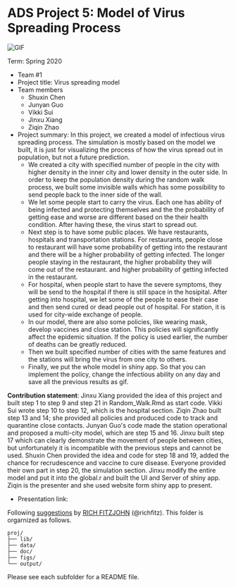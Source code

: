 # ADS Project 5: Model of Virus Spreading Process

![GIF](output/output.gif)

Term: Spring 2020
+ Team #1
+ Project title: Virus spreading model
+ Team members
	+ Shuxin Chen
	+ Junyan Guo
	+ Vikki Sui
	+ Jinxu Xiang
	+ Ziqin Zhao
+ Project summary: In this project, we created a model of infectious virus spreading process. The simulation is mostly based on the model we built, it is just for visualizing the process of how the virus spread out in population, but not a future prediction.
  + We created a city with specified number of people in the city with higher density in the inner city and lower density in the outer side. In order to keep the population density during the random walk process, we built some invisible walls which has some possibility to send people back to the inner side of the wall.
  + We let some people start to carry the virus. Each one has ability of being infected and protecting themselves and the the probability of getting ease and worse are different based on the their health condition. After having these, the virus start to spread out.
  + Next step is to have some public places. We have restaurants, hospitals and transportation stations. For restaurants, people close to restaurant will have some probability of getting into the restaurant and there will be a higher probability of getting infected. The longer people staying in the restaurant, the higher probability they will come out of the restaurant. and higher probability of getting infected in the restaurant. 
  + For hospital, when people start to have the severe symptoms, they will be send to the hospital if there is still space in the hosipital. After getting into hospital, we let some of the people to ease their case and then send cured or dead people out of hospital. For station, it is used for city-wide exchange of people.
  + In our model, there are also some policies, like wearing mask, develop vaccines and close station. This policies will significantly affect the epidemic situation. If the policy is used earlier, the number of deaths can be greatly reduced.
  + Then we built specified number of cities with the same features and the stations will bring the virus from one city to others. 
  + Finally, we put the whole model in shiny app. So that you can implement the policy, change the infectious ability on any day and save all the previous results as gif.
	
**Contribution statement**: Jinxu Xiang provided the idea of this project and built step 1 to step 9 and step 21 in Random_Walk.Rmd as start code. Vikki Sui wrote step 10 to step 12, which is the hospital section. Ziqin Zhao built step 13 and 14; she provided all policies and produced code to track and quarantine close contacts. Junyan Guo's code made the station operational and proposed a multi-city model, which are step 15 and 16. Jinxu built step 17 which can clearly demonstrate the movement of people between cities, but unfortunately it is incompatible with the previous steps and cannot be used. Shuxin Chen provided the idea and code for step 18 and 19, added the chance for recrudescence and vaccine to cure disease. Everyone provided their own part in step 20, the simulation section. Jinxu modify the entire model and put it into the global.r and built the UI and Server of shiny app. Ziqin is the presenter and she used website form shiny app to present.

+ Presentation link:

Following [suggestions](http://nicercode.github.io/blog/2013-04-05-projects/) by [RICH FITZJOHN](http://nicercode.github.io/about/#Team) (@richfitz). This folder is orgarnized as follows.

```
proj/
├── lib/
├── data/
├── doc/
├── figs/
└── output/
```

Please see each subfolder for a README file.
